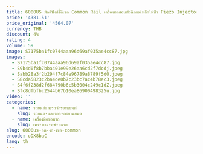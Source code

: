 ```yaml
---
title: 6000US มัลติฟังก์ชั่ดีเซล Common Rail เครื่องทดสอบหัวฉีดแม่เหล็กไฟฟ้า Piezo Injector เครื่องทดสอบ AHE ฟังก์ชั่นทดสอบซ่อมเครื่องมือ
price: '4381.51'
price_original: '4564.07'
currency: THB
discount: 4%
rating: 4
volume: 59
image: S7175ba1fc0744aaa96d69af035ae4cc87.jpg
images:
  - S7175ba1fc0744aaa96d69af035ae4cc87.jpg
  - S9b4d0f8b7bba401e99e26aa6cd2f7dcdj.jpeg
  - Sabb28a3f2b294f7c84e96789a8789f5dO.jpeg
  - S8cda5823c2ba4de0b7c23bc7ac4b78ec3.jpeg
  - S4f6f238d2f684790b6c5b3004c249c1dZ.jpeg
  - Sfc8dfbfbc2544b67b10ea86900498325u.jpg
video: ''
categories:
  - name: รถยนต์และรถจักรยานยนต์
    slug: รถยนต-และรถจ-กรยานยนต
  - name: เครื่องมือซ่อมรถ
    slug: เคร-องม-อซ-อมรถ
slug: 6000us-ลต-งก-เซล-common
encode: oDX8baC
lang: th
---
```

  